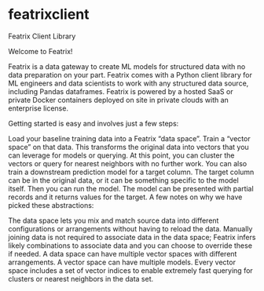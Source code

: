 # featrixclient

Featrix Client Library

Welcome to Featrix!

Featrix is a data gateway to create ML models for structured data with no data preparation on your part. Featrix comes with a Python client library for ML engineers and data scientists to work with any structured data source, including Pandas dataframes. Featrix is powered by a hosted SaaS or private Docker containers deployed on site in private clouds with an enterprise license.

Getting started is easy and involves just a few steps:

Load your baseline training data into a Featrix “data space”.
Train a “vector space” on that data. This transforms the original data into vectors that you can leverage for models or querying.
At this point, you can cluster the vectors or query for nearest neighbors with no further work.
You can also train a downstream prediction model for a target column. The target column can be in the original data, or it can be something specific to the model itself.
Then you can run the model. The model can be presented with partial records and it returns values for the target.
A few notes on why we have picked these abstractions:

The data space lets you mix and match source data into different configurations or arrangements without having to reload the data.
Manually joining data is not required to associate data in the data space; Featrix infers likely combinations to associate data and you can choose to override these if needed.
A data space can have multiple vector spaces with different arrangements.
A vector space can have multiple models.
Every vector space includes a set of vector indices to enable extremely fast querying for clusters or nearest neighbors in the data set.


